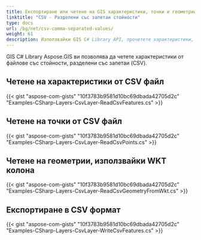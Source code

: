 ```yaml
---
title: Експортиране или четене на GIS характеристики, точки и геометрии от CSV във C#
linktitle: "CSV - Разделени със запетаи стойности"
type: docs
url: /bg/net/csv-comma-separated-values/
weight: 61
description: Използвайки GIS C# Library API, прочетете характеристики, точки и геометрии от CSV файл и ги експортирайте в CSV файл.
---
```


GIS C# Library Aspose.GIS ви позволява да четете характеристики от файлове със стойности, разделени със запетаи (CSV).
## **Четене на характеристики от CSV файл**
{{< gist "aspose-com-gists" "10f3783b9581d10bc69dbada42705d2c" "Examples-CSharp-Layers-CsvLayer-ReadCsvFeatures.cs" >}}
## **Четене на точки от CSV файл**
{{< gist "aspose-com-gists" "10f3783b9581d10bc69dbada42705d2c" "Examples-CSharp-Layers-CsvLayer-ReadCsvPoints.cs" >}}
## **Четене на геометрии, използвайки WKT колона**
{{< gist "aspose-com-gists" "10f3783b9581d10bc69dbada42705d2c" "Examples-CSharp-Layers-CsvLayer-ReadCsvGeometryFromWkt.cs" >}}
## **Експортиране в CSV формат**
{{< gist "aspose-com-gists" "10f3783b9581d10bc69dbada42705d2c" "Examples-CSharp-Layers-CsvLayer-WriteCsvFeatures.cs" >}}
